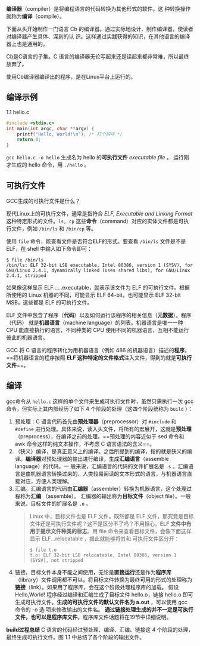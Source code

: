 **编译器**（compiler）是将编程语言的代码转换为其他形式的软件。这 种转换操作就称为**编译**（compile）。

下面从头开始制作一门语言 Cb 的编译器。通过实际地设计、制作编译器，使读者对编译器产生具体、深刻的认 识。这样通过实践获得的知识，在其他语言的编译器上也是通用的。

Cb是C语言的子集。C 语言的编译器无论写起来还是读起来都非常难，所以最终放弃了。

使用Cb编译器编译出的程序，是在Linux平台上运行的。

## 编译示例
1.1 hello.c
```c
#include <stdio.c>
int main(int argc, char **argv) { 
	printf("Hello, World!\n"); /* 打个招呼 */ 
	return 0; 
}
```
`gcc hello.c -o hello` 生成名为 hello 的**可执行文件** *executable file* 。
运行刚才生成的 hello 命令，用 `./hello` 。

## 可执行文件
GCC生成的可执行文件是什么？

现代Linux上的可执行文件，通常是指符合 *ELF, Executable and Linking Format* 这种特定形式的文件。`ls, cp` 这些**命令**（command）对应的实体文件都是可执行文件，例如 `/bin/ls` 和 `/bin/cp` 等。

使用 `file` 命令，能查看文件是否符合ELF的形式。要查看 `/bin/ls` 文件是不是 ELF，在 shell 中输入如下命令即可：
```shell
$ file /bin/ls 
/bin/ls: ELF 32-bit LSB executable, Intel 80386, version 1 (SYSV), for GNU/Linux 2.4.1, dynamically linked (uses shared libs), for GNU/Linux 2.4.1, stripped
```
如果像这样显示 ELF......executable，就表示该文件为 ELF 的可执行文件。根据所使用的 Linux 机器的不同，可能显示 ELF 64-bit，也可能显示 ELF 32-bit MSB，这些都是 ELF 的可执行文件。

ELF 文件中包含了程序（**代码**）以及如何运行该程序的相关信息（**元数据**）。程序（代码） 就是**机器语言**（machine language）的列表。机器语言是唯一一种 CPU 能直接执行的语言，不同种类的 CPU 使用不同的机器语言，互相不能运行彼此的机器语言。

GCC 将 C 语言的程序转化为用机器语言（例如 486 的机器语言）描述的**程序**。==将机器语言的程序按照 **ELF 这种特定的文件格式**注入文件，得到的就是**可执行文件**==。

## 编译
gcc命令从 `hello.c` 这样的单个文件来生成可执行文件时，虽然只需执行一次 gcc 命令，但实际上其内部经历了如下 4 个阶段的处理（这四个阶段统称为 `build` ）：
1. 预处理：C 语言代码首先由**预处理器**（preprocessor）对 `#include` 和 `#define` 进行处理。具体来说，读入头文件，将所有的宏展开，这就是**预处理**（preprocess），在编译之前的处理。==预处理的内容近似于 sed 命令和 awk 命令这样的纯文本操作，不考虑 C 语言语法的含义==。
2. （狭义）编译，是真正意义上的编译。之后所提到的编译，指的就是狭义的编译。**编译器**对预处理器的输出进行编译，生成**汇编语言**（assemble language）的代码。一 般来说，汇编语言的代码的文件扩展名是 `.s` 。汇编语言是由机器语言转换过来的、人类较易阅读的文本形式的语言，与机器语言直接对应，方便人类理解。
3. 汇编。汇编语言的代码由**汇编器**（assembler）转换为机器语言，这个处理过程称为**汇编** （assemble）。 汇编器的输出称为**目标文件**（object file）。一般来说，目标文件的扩展名是 `.o` 。
	 > Linux 中，目标文件也是 ELF 文件。既然都是 ELF 文件，那究竟是目标文件还是可执行文件呢？这不是区分不了吗？不用担心。**ELF 文件中有用于提示文件种类的标志**。用 file 命令来查看目标文件，会像下面这样显示 ELF...relocatable ，据此就能够将其和 可执行文件区分开：
	 > ```shell
	 > $ file t.o 
	 > t.o: ELF 32-bit LSB relocatable, Intel 80386, version 1 (SYSV), not stripped
	 > ```
4. 链接。目标文件本身不能之间使用，无论是**直接运行**还是作为**程序库**（library）文件调用都不可以。将目标文件转换为最终可用的形式的处理称为**链接**（link）。如果用了程序库，会在这个阶段处理程序库的加载。
	假设 Hello,World! 程序经过编译和汇编生成了目标文件 hello.o，链接 hello.o 即可生成可执行文件。**生成的可执行文件的默认文件名为 a.out** ，可以使用 gcc 命令的 -o 选 项来修改输出的文件名。
	**通过链接处理生成的并不一定是可执行文件，也可以是程序库文件**。程序库文件话题将在19节中详细说明。

**build过程总结**
C 语言的代码经过预处理、编译、汇编、链接这 4 个阶段的处理，最终生成可执行文件。图 1.1 中总结了各个阶段的输出文件。